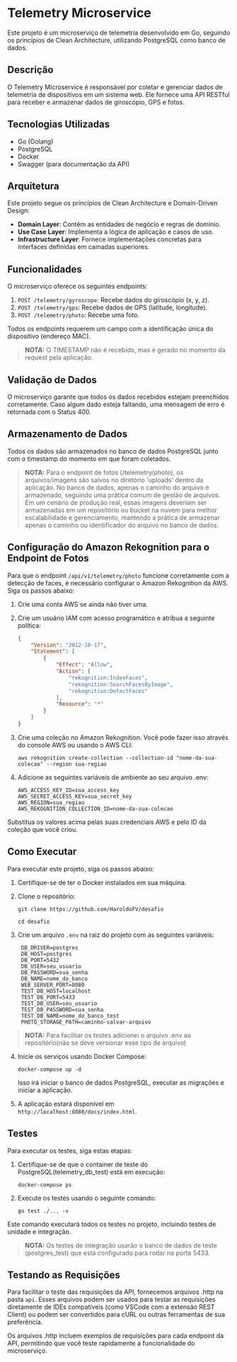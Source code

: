 # Telemetry Microservice

Este projeto é um microserviço de telemetria desenvolvido em Go, seguindo os princípios de Clean Architecture,
utilizando PostgreSQL como banco de dados.

## Descrição

O Telemetry Microservice é responsável por coletar e gerenciar dados de telemetria de dispositivos em um sistema
web. Ele fornece uma API RESTful para receber e armazenar dados de giroscópio, GPS e fotos.

## Tecnologias Utilizadas

- Go (Golang)
- PostgreSQL
- Docker
- Swagger (para documentação da API)

## Arquitetura

Este projeto segue os princípios de Clean Architecture e Domain-Driven Design:

- **Domain Layer**: Contém as entidades de negócio e regras de domínio.
- **Use Case Layer**: Implementa a lógica de aplicação e casos de uso.
- **Infrastructure Layer**: Fornece implementações concretas para interfaces definidas em camadas superiores.

## Funcionalidades

O microserviço oferece os seguintes endpoints:

1. `POST /telemetry/gyroscope`: Recebe dados do giroscópio (x, y, z).
2. `POST /telemetry/gps`: Recebe dados de GPS (latitude, longitude).
3. `POST /telemetry/photo`: Recebe uma foto.

Todos os endpoints requerem um campo com a identificação única do dispositivo (endereço MAC).

> **NOTA:** O TIMESTAMP não é recebido, mas é gerado no momento da request pela aplicação.

## Validação de Dados

O microserviço garante que todos os dados recebidos estejam preenchidos corretamente. Caso algum dado esteja faltando,
uma mensagem de erro é retornada com o Status 400.

## Armazenamento de Dados

Todos os dados são armazenados no banco de dados PostgreSQL junto com o timestamp do momento em que foram coletados.

> **NOTA:** Para o endpoint de fotos (/telemetry/photo), os arquivos/imagens são salvos no diretório 'uploads' dentro da
> aplicação. No banco de dados, apenas o caminho do arquivo é armazenado, seguindo uma prática comum de gestão de
> arquivos. Em um cenário de produção real, essas imagens deveriam ser armazenadas em um repositório ou bucket na nuvem
> para melhor escalabilidade e gerenciamento, mantendo a prática de armazenar apenas o caminho ou identificador do
> arquivo
> no banco de dados.

## Configuração do Amazon Rekognition para o Endpoint de Fotos

Para que o endpoint `/api/v1/telemetry/photo` funcione corretamente com a detecção de faces, é necessário configurar o
Amazon Rekognition da AWS. Siga os passos abaixo:

1. Crie uma conta AWS se ainda não tiver uma.

2. Crie um usuário IAM com acesso programático e atribua a seguinte política:

   ```json
   {
       "Version": "2012-10-17",
       "Statement": [
           {
               "Effect": "Allow",
               "Action": [
                   "rekognition:IndexFaces",
                   "rekognition:SearchFacesByImage",
                   "rekognition:DetectFaces"
               ],
               "Resource": "*"
           }
       ]
   }
3. Crie uma coleção no Amazon Rekognition. Você pode fazer isso através do console AWS ou usando o AWS CLI:
   ``` 
   aws rekognition create-collection --collection-id "nome-da-sua-colecao" --region sua-regiao

4. Adicione as seguintes variáveis de ambiente ao seu arquivo .env:
   ``` 
   AWS_ACCESS_KEY_ID=sua_access_key
   AWS_SECRET_ACCESS_KEY=sua_secret_key
   AWS_REGION=sua_regiao
   AWS_REKOGNITION_COLLECTION_ID=nome-da-sua-colecao

Substitua os valores acima pelas suas credenciais AWS e pelo ID da coleção que você criou.

## Como Executar

Para executar este projeto, siga os passos abaixo:

1. Certifique-se de ter o Docker instalados em sua máquina.

2. Clone o repositório:

   `git clone https://github.com/HaroldoFV/desafio`

   `cd desafio`

3. Crie um arquivo `.env` na raiz do projeto com as seguintes variáveis:
   ```
    DB_DRIVER=postgres
    DB_HOST=postgres
    DB_PORT=5432
    DB_USER=seu_usuario
    DB_PASSWORD=sua_senha
    DB_NAME=nome_do_banco
    WEB_SERVER_PORT=8080
    TEST_DB_HOST=localhost
    TEST_DB_PORT=5433
    TEST_DB_USER=seu_usuario
    TEST_DB_PASSWORD=sua_senha
    TEST_DB_NAME=nome_do_banco_test
    PHOTO_STORAGE_PATH=caminho-salvar-arquivo

> **NOTA:** Para facilitar os testes adicionei o arquivo .env ao repositório(não se deve versionar esse tipo
> de arquivo)

4. Inicie os serviços usando Docker Compose:

   `docker-compose up -d`

   Isso irá iniciar o banco de dados PostgreSQL, executar as migrações e iniciar a aplicação.

5. A aplicação estará disponível em `http://localhost:8080/docs/index.html`.

## Testes

Para executar os testes, siga estas etapas:

1. Certifique-se de que o container de teste do PostgreSQL(telemetry_db_test) está em execução:

   `docker-compose ps`

2. Execute os testes usando o seguinte comando:

   `go test ./... -v`

Este comando executará todos os testes no projeto, incluindo testes de unidade e integração.

> **NOTA:** Os testes de integração usarão o banco de dados de teste (postgres_test) que está configurado para rodar na
> porta 5433.

## Testando as Requisições

Para facilitar o teste das requisições da API, fornecemos arquivos .http na pasta `api`. Esses arquivos podem ser usados
para testar as requisições diretamente de IDEs compatíveis (como VSCode com a extensão REST Client) ou podem ser
convertidos para cURL ou outras ferramentas de sua preferência.

Os arquivos .http incluem exemplos de requisições para cada endpoint da API, permitindo que você teste rapidamente a
funcionalidade do microserviço.